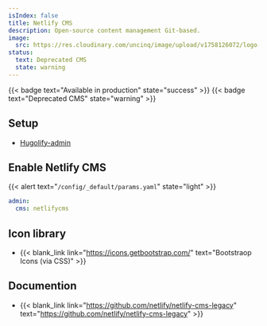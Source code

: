 ```yaml
---
isIndex: false
title: Netlify CMS
description: Open-source content management Git-based.
image:
  src: https://res.cloudinary.com/uncinq/image/upload/v1758126072/logo-netlify-cms_yrrarb.svg
status:
  text: Deprecated CMS
  state: warning
---
```

{{< badge text="Available in production" state="success" >}}
{{< badge text="Deprecated CMS" state="warning" >}}

## Setup

- [Hugolify-admin](../setup/)

## Enable Netlify CMS

{{< alert text="`/config/_default/params.yaml`" state="light" >}}

```yaml
admin:
  cms: netlifycms
```

## Icon library

- {{< blank_link link="https://icons.getbootstrap.com/" text="Bootstraop Icons (via CSS)" >}}

## Documention

- {{< blank_link link="https://github.com/netlify/netlify-cms-legacy" text="https://github.com/netlify/netlify-cms-legacy" >}}
